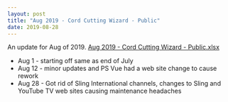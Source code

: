 ```yaml
---
layout: post
title: "Aug 2019 - Cord Cutting Wizard - Public"
date: 2019-08-28
---
```

<p>An update for Aug of 2019. <a href="/Aug 2019 - Cord Cutting Wizard - Public.xlsx">Aug 2019 - Cord Cutting Wizard - Public.xlsx</a>
  <p>
    <ul>
      <li>Aug 1 - starting off same as end of July
      <li>Aug 12 - minor updates and PS Vue had a web site change to cause rework
      <li>Aug 28 - Got rid of Sling International channels, changes to Sling and YouTube TV web sites causing maintenance headaches
    </ul>
